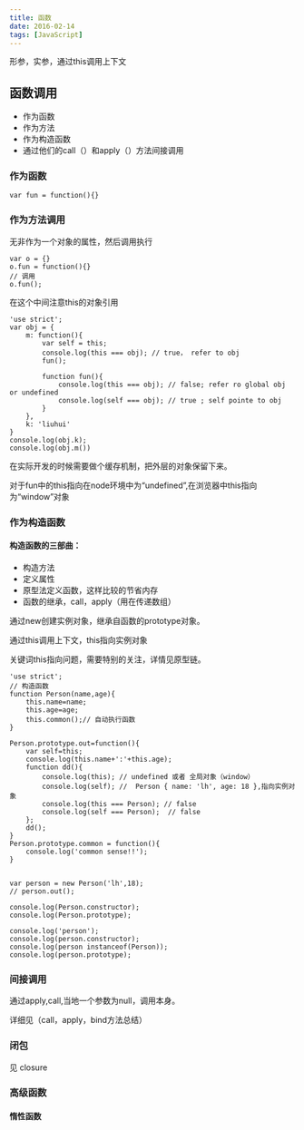 ```yaml
---
title: 函数
date: 2016-02-14
tags: [JavaScript]
---
```


形参，实参，通过this调用上下文

## 函数调用

+ 作为函数
+ 作为方法
+ 作为构造函数
+ 通过他们的call（）和apply（）方法间接调用

### 作为函数

```
var fun = function(){}

```

### 作为方法调用

无非作为一个对象的属性，然后调用执行
```
var o = {}
o.fun = function(){}
// 调用
o.fun();

```

在这个中间注意this的对象引用

```
'use strict';
var obj = {
	m: function(){
		var self = this;
		console.log(this === obj); // true， refer to obj
		fun();

		function fun(){
			console.log(this === obj); // false; refer ro global obj or undefined
			console.log(self === obj); // true ; self pointe to obj
		}
	},
	k: 'liuhui'
}
console.log(obj.k);
console.log(obj.m())

```
在实际开发的时候需要做个缓存机制，把外层的对象保留下来。

对于fun中的this指向在node环境中为“undefined”,在浏览器中this指向为“window”对象

### 作为构造函数

#### 构造函数的三部曲：

+ 构造方法
+ 定义属性
+ 原型法定义函数，这样比较的节省内存
+ 函数的继承，call，apply（用在传递数组）


通过new创建实例对象，继承自函数的prototype对象。

通过this调用上下文，this指向实例对象

关键词this指向问题，需要特别的关注，详情见原型链。

```
'use strict';
// 构造函数
function Person(name,age){
	this.name=name;
	this.age=age;
	this.common();// 自动执行函数
}

Person.prototype.out=function(){
	var self=this;
	console.log(this.name+':'+this.age);
	function dd(){
		console.log(this); // undefined 或者 全局对象（window）
		console.log(self); //  Person { name: 'lh', age: 18 },指向实例对象
		console.log(this === Person); // false
		console.log(self === Person);  // false
	};
	dd();
}
Person.prototype.common = function(){
	console.log('common sense!!');
}


var person = new Person('lh',18);
// person.out();

console.log(Person.constructor);
console.log(Person.prototype);

console.log('person');
console.log(person.constructor);
console.log(person instanceof(Person));
console.log(person.prototype);

```

### 间接调用

通过apply,call,当地一个参数为null，调用本身。

详细见（call，apply，bind方法总结）

### 闭包

见 closure

### 高级函数

#### 惰性函数
